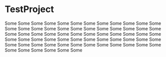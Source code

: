 # TestProject

Some Some Some Some Some Some Some Some Some Some Some Some Some Some Some Some Some Some Some Some Some Some Some Some Some Some Some Some Some Some Some Some Some Some Some Some Some Some Some Some Some Some Some Some Some Some Some Some Some Some Some Some Some Some Some Some Some Some Some Some Some Some Some Some Some Some 